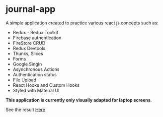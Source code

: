 # journal-app
A simple application created to practice various react js concepts such as:

- Redux - Redux Toolkit 
- Firebase authentication
- FireStore CRUD
- Redux Devtools
- Thunks, Slices
- Forms
- Google SingIn
- Asynchronous Actions
- Authentication status
- File Upload
- React Hooks and Custom Hooks
- Styled with Material UI

**This application is currently only visually adapted for laptop screens**.



See the result [Here](https://journal-app-one-chi.vercel.app/auth/login "Here")
